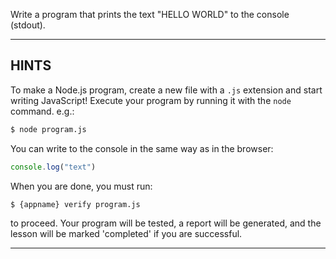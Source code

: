 Write a program that prints the text "HELLO WORLD" to the console (stdout).

----------------------------------------------------------------------
## HINTS

To make a Node.js program, create a new file with a `.js` extension and start writing JavaScript! Execute your program by running it with the `node` command. e.g.:

```sh
$ node program.js
```

You can write to the console in the same way as in the browser:

```js
console.log("text")
```

When you are done, you must run:

```sh
$ {appname} verify program.js
```

to proceed. Your program will be tested, a report will be generated, and the lesson will be marked 'completed' if you are successful.

----------------------------------------------------------------------

 